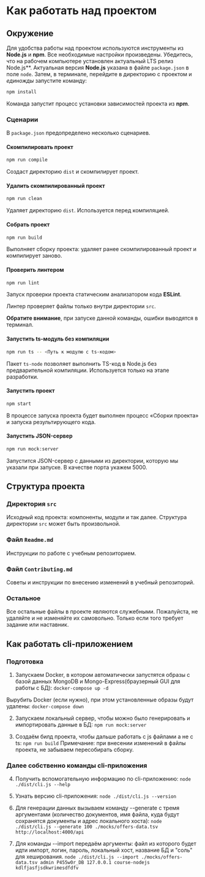 # Как работать над проектом

## Окружение

Для удобства работы над проектом используются инструменты из **Node.js** и **npm**. Все необходимые настройки произведены. Убедитесь, что на рабочем компьютере установлен актуальный LTS релиз Node.js**. Актуальная версия **Node.js** указана в файле `package.json` в поле `node`. Затем, в терминале, перейдите в директорию с проектом и _единожды_ запустите команду:

```bash
npm install
```

Команда запустит процесс установки зависимостей проекта из **npm**.

### Сценарии

В `package.json` предопределено несколько сценариев.

#### Скомпилировать проект

```bash
npm run compile
```

Создаст директорию `dist` и скомпилирует проект.

#### Удалить скомпилированный проект

```bash
npm run clean
```

Удаляет директорию `dist`. Используется перед компиляцией.

#### Собрать проект

```bash
npm run build
```

Выполняет сборку проекта: удаляет ранее скомпилированный проект и компилирует заново.

#### Проверить линтером

```bash
npm run lint
```

Запуск проверки проекта статическим анализатором кода **ESLint**.

Линтер проверяет файлы только внутри директории `src`.

**Обратите внимание**, при запуске данной команды, ошибки выводятся в терминал.

#### Запустить ts-модуль без компиляции

```bash
npm run ts -- <Путь к модулю с ts-кодом>
```

Пакет `ts-node` позволяет выполнить TS-код в Node.js без предварительной компиляции. Используется только на этапе разработки.

#### Запустить проект

```bash
npm start
```

В процессе запуска проекта будет выполнен процесс «Сборки проекта» и запуска результирующего кода.

#### Запустить JSON-сервер

```bash
npm run mock:server
```

Запустится JSON-сервер с данными из директории, которую мы указали при запуске. В качестве порта укажем 5000.

## Структура проекта

### Директория `src`

Исходный код проекта: компоненты, модули и так далее. Структура директории `src` может быть произвольной.

### Файл `Readme.md`

Инструкции по работе с учебным репозиторием.

### Файл `Contributing.md`

Советы и инструкции по внесению изменений в учебный репозиторий.

### Остальное

Все остальные файлы в проекте являются служебными. Пожалуйста, не удаляйте и не изменяйте их самовольно. Только если того требует задание или наставник.

## Как работать сli-приложением

### Подготовка
1. Запускаем Docker, в котором автоматически запустятся образы с базой данных MongoDB и Mongo-Express(браузерный GUI для работы с БД):
`docker-compose up -d`

Вырубить Docker (если нужно), при этом установленные образы будут удалены:
`docker-compose down`

2. Запускаем локальный сервер, чтобы можно было генерировать и импортировать данные в БД:
`npm run mock:server`

3. Создаём билд проекта, чтобы дальше работать с js файлами а не с ts:
`npm run build`
Примечание: при внесении изменений в файлы проекта, не забываем пересобирать сборку.

### Далее собственно команды cli-приложения
4. Получить вспомогательную информацию по cli-приложению:
`node ./dist/cli.js --help`

5. Узнать версию cli-приложения:
`node ./dist/cli.js --version`

6. Для генерации данных вызываем команду --generate c тремя аргументами (количество документов, имя файла, куда будут сохранятся документы и адрес локального хоста):
`node ./dist/cli.js --generate 100 ./mocks/offers-data.tsv http://localhost:4000/api`

7. Для команды --import передаём аргументы: файл из которого будет идти импорт, логин, пароль, локальный хост, название БД и "соль" для хеширования.
`node ./dist/cli.js --import ./mocks/offers-data.tsv admin P455w0r_DB 127.0.0.1 course-nodejs kdlfjasfjsdkwrimesdfdfv`
